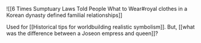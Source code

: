 ![[6 Times Sumptuary Laws Told People What to Wear#royal clothes in a Korean dynasty defined familial relationships]]

Used for [[Historical tips for worldbuilding realistic symbolism]]. But, [[what was the difference between a Joseon empress and queen]]?